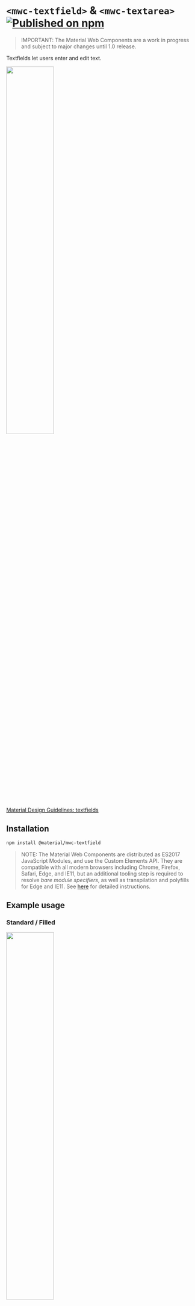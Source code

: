 # `<mwc-textfield>` & `<mwc-textarea>` [![Published on npm](https://img.shields.io/npm/v/@material/mwc-textfield.svg)](https://www.npmjs.com/package/@material/mwc-textfield)

> IMPORTANT: The Material Web Components are a work in progress and subject to
> major changes until 1.0 release.

Textfields let users enter and edit text.

<img src="images/action.png" width="50%">

[Material Design Guidelines: textfields](https://material.io/design/components/text-fields.html)

## Installation

```sh
npm install @material/mwc-textfield
```

> NOTE: The Material Web Components are distributed as ES2017 JavaScript
> Modules, and use the Custom Elements API. They are compatible with all modern
> browsers including Chrome, Firefox, Safari, Edge, and IE11, but an additional
> tooling step is required to resolve *bare module specifiers*, as well as
> transpilation and polyfills for Edge and IE11. See
> [here](https://github.com/material-components/material-components-web-components#quick-start)
> for detailed instructions.

## Example usage

### Standard / Filled

<img src="images/standard.png" width="50%">

```html
<mwc-textfield label="My Textfield"></mwc-textfield>

<script type="module">
  import '@material/mwc-textfield';
</script>
```

### Icon - Leading

<img src="images/icon-leading.png" width="50%">

```html
<mwc-textfield label="My Textfield" icon="event"></mwc-textfield>

<script type="module">
  import '@material/mwc-textfield';
  import '@material/mwc-icon/mwc-icon-font.js';
</script>
```

### Icon - Trailing

<img src="images/icon-trailing.png" width="50%">

```html
<mwc-textfield label="My Textfield" iconTrailing="delete"></mwc-textfield>

<script type="module">
  import '@material/mwc-textfield';
  import '@material/mwc-icon/mwc-icon-font.js';
</script>
```

### Helper Text

<img src="images/helper.png" width="50%">

```html
<mwc-textfield label="My Textfield" helper="Helper Text"></mwc-textfield>

<script type="module">
  import '@material/mwc-textfield';
</script>
```

### Primary Color

<img src="images/color-primary.png" width="50%">

```html
<style>
  mwc-textfield {
    --mdc-theme-primary: green;
  }
</style>

<mwc-textfield
    label="My Textfield"
    iconTrailing="delete"
    required>
</mwc-textfield>

<script type="module">
  import '@material/mwc-textfield';
  import '@material/mwc-icon/mwc-icon-font.js';
</script>
```

### Error Color

<img src="images/color-error.png" width="50%">

```html
<style>
  mwc-textfield {
    --mdc-theme-error: blue;
  }
</style>

<mwc-textfield
    label="My Textfield"
    iconTrailing="delete"
    required>
</mwc-textfield>

<script type="module">
  import '@material/mwc-textfield';
  import '@material/mwc-icon/mwc-icon-font.js';
</script>
```

## Example usage (mwc-textfield)

## Variants

### Textarea
<img src="images/textarea.png" width="50%">

```html
<mwc-textarea label="My Textarea"></mwc-textarea>

<script type="module">
  import '@material/mwc-textfield/mwc-textarea.js';
</script>
```

### Outlined

<img src="images/outlined-textfield.png" width="50%">
<img src="images/outlined-textarea.png" width="50%">

```html
<mwc-textfield
    outlined
    label="My Textfield"
    iconTrailing="delete">
</mwc-textfield>
<mwc-textarea
    outlined
    label="My Textarea">
</mwc-textarea>

<script type="module">
  import '@material/mwc-textfield';
  import '@material/mwc-icon/mwc-icon-font.js';
  import '@material/mwc-textfield/mwc-textarea.js';
</script>
```

#### Shaping Outlined

<img src="images/shape-left.png" width="50%">
<img src="images/shape-right.png" width="50%">
<img src="images/shape-left-right.png" width="50%">

```html
<style>
  mwc-textfield.left {
    --mdc-notched-outline-leading-width: 28px;
    --mdc-notched-outline-leading-border-radius: 28px 0 0 28px;
  }

  mwc-textfield.right {
    --mdc-notched-outline-trailing-border-radius: 0 28px 28px 0;
  }
</style>

<mwc-textfield
    class="left";
    label="My Textfield"
    iconTrailing="delete"
    outlined>
</mwc-textfield>

<mwc-textfield
    class="right";
    label="My Textfield"
    iconTrailing="delete"
    outlined>
</mwc-textfield>

<mwc-textfield
    class="left right";
    label="My Textfield"
    iconTrailing="delete"
    outlined>
</mwc-textfield>

<script type="module">
  import '@material/mwc-textfield';
  import '@material/mwc-icon/mwc-icon-font.js';
</script>
```

### Fullwidth

<img src="images/fullwidth.png" width="50%">

```html
<!-- Note: Fullwidth does not support label; only placeholder -->
<mwc-textfield fullwidth placeholder="My Textfield"></mwc-textfield>

<script type="module">
  import '@material/mwc-textfield';
</script>
```

## API

### Properties/Attributes

| Name                | Type                   | Description
| ------------------- | ---------------------- |------------
| `value`             | `string`               | The input control's value.
| `type`              | `HTMLInputElementType*`| A string specifying the type of control to render.
| `label`             | `string`               | Sets floating label value.
| `placeholder`       | `string`               | Sets disappearing input placeholder.
| `icon`              | `string`               | Leading icon to display in input. See [`mwc-icon`](https://github.com/material-components/material-components-web-components/tree/master/packages/icon).
| `iconTrailing`      | `string`               | Trailing icon to display in input. See [`mwc-icon`](https://github.com/material-components/material-components-web-components/tree/master/packages/icon).
| `disabled`          | `boolean`              | Whether or not the input should be disabled.
| `required`          | `boolean`              | Displays error state if value is empty and input is blurred.
| `maxlength`         | `number`               | Maximum length to accept input.
| `charCounter`       | `boolean`              | **Note: requries `maxlength` to be set.** Display character counter with max length.
| `outlined`          | `boolean`              | Whether or not to show the material outlined variant.
| `fullwidth`         | `boolean`              | Whether or not to make the input fullwidth. No longer displays `label`; only `placeholder` and `helper`.
| `helper`            | `string`               | Helper text to display below the input. Display default only when focused.
| `helperPersistent`  | `boolean`              | Always show the helper text despite focus.

\*  `HTMLInputElementType` is exported by `mwc-textfield` and `mwc-textfield-base` and `mwc-textarea`
```ts
type HTMLInputElementType =
    'hidden'|'text'|'search'|'tel'|'url'|'email'|'password'|'datetime'|'date'|
    'month'|'week'|'time'|'datetime-local'|'number'|'range'|'color'|'checkbox'|
    'radio'|'file'|'submit'|'image'|'reset'|'button';
```

### CSS Custom Properties

Inherits CSS Custom properties from:
* [`mwc-ripple`](https://github.com/material-components/material-components-web-components/tree/master/packages/ripple)
* [`mwc-notched-outline`](https://github.com/material-components/material-components-web-components/tree/master/packages/notched-outline).
* [`mwc-icon`](https://github.com/material-components/material-components-web-components/tree/master/packages/icon)

| Name                                              | Default               | Description
| ------------------------------------------------- | --------------------- |------------
| `--mdc-theme-primary`                             | `#6200ee`             | Color when active of the underline ripple, the outline, and the caret.
| `--mdc-theme-error`                               | `#b00020`             | Color when errored of the underline, the outline, the caret, and the icons.
| `--mdc-text-field-filled-border-radius`           | `4px 4px 0 0`         | Border radius of the standard / filled textfield's background filling.
| `--mdc-text-field-outlined-idle-border-color`     | `rgba(0, 0, 0, 0.38)` | Color of the outlined textfield's  outline when idle.
| `--mdc-text-field-outlined-hover-border-color`    | `rgba(0, 0, 0, 0.87)` | Color of the outlined textfield's outline when hovering.
| `--mdc-text-field-outlined-disabled-border-color` | `rgba(0, 0, 0, 0.06)` | Color of the outlined textfield's outline when disabled.

## Additional references

- [MDC Web textfields](https://material.io/develop/web/components/input-controls/text-field/)

